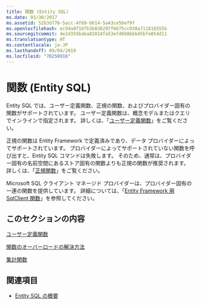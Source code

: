 ```yaml
---
title: 関数 (Entity SQL)
ms.date: 03/30/2017
ms.assetid: 52b3d776-5acc-4f69-b614-5a43ce56ef9f
ms.openlocfilehash: ec94a0f16fb3b836297f6675cc938a711816555b
ms.sourcegitcommit: 4e2d355baba82814fa53efd6b8bbb45bfe054d11
ms.translationtype: HT
ms.contentlocale: ja-JP
ms.lasthandoff: 09/04/2019
ms.locfileid: "70250916"
---
```

# <a name="functions-entity-sql"></a>関数 (Entity SQL)
Entity SQL では、ユーザー定義関数、正規の関数、およびプロバイダー固有の関数がサポートされています。 ユーザー定義関数は、概念モデルまたはクエリでインラインで指定されます。 詳しくは、「[ユーザー定義関数](user-defined-functions-entity-sql.md)」をご覧ください。  
  
 正規の関数は Entity Framework で定義済みであり、データ プロバイダーによってサポートされています。 プロバイダーによってサポートされていない関数を呼び出すと、Entity SQL コマンドは失敗します。 そのため、通常は、プロバイダー固有の名前空間にあるストア固有の関数よりも正規の関数が推奨されます。 詳しくは、「[正規関数](canonical-functions.md)」をご覧ください。  
  
 Microsoft SQL クライアント マネージド プロバイダーは、プロバイダー固有の一連の関数を提供しています。 詳細については、「[Entity Framework 用 SqlClient 関数](../sqlclient-for-ef-functions.md)」を参照してください。  
  
## <a name="in-this-section"></a>このセクションの内容  
 [ユーザー定義関数](user-defined-functions-entity-sql.md)  
  
 [関数のオーバーロードの解決方法](function-overload-resolution-entity-sql.md)  
  
 [集計関数](../aggregate-functions-sqlclient-for-entity-framework.md)  
  
## <a name="see-also"></a>関連項目

- [Entity SQL の概要](entity-sql-overview.md)
